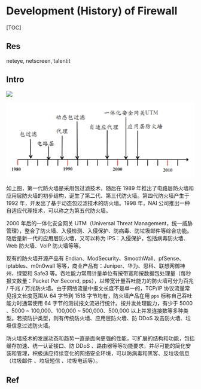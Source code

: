 # Development (History) of Firewall

[TOC]



## Res
neteye, netscreen, talentit



## Intro
![](../../../../../../../Assets/Pics/Screenshot%202023-12-08%20at%208.58.21AM.png)

![](../../../../../../Assets/Pics/Screenshot%202023-12-16%20at%2011.22.58AM.png)

如上图，第一代防火墙是采用包过滤技术，随后在 1989 年推出了电路层防火墙和应用层防火墙的初步结构，诞生了第二代、第三代防火墙。第四代防火墙产生于 1992 年，开发出了基于动态包过滤技术的防火墙。1998 年，NAI 公司推出一种自适应代理技术，可以称之为第五代防火墙。

2000 年后的一体化安全网关 UTM（Universal Threat Management，统一威胁管理），整合了防火墙、入侵检测、入侵保护、防病毒、防垃圾邮件等综合功能。随后是新一代的应用层防火墙，又可以称为 IPS：入侵保护，包括病毒防火墙、Web 防火墙、VoIP 防火墙等等。

现有的防火墙开源产品有 Endian、ModSecurity、SmoothWall、pfSense、iptables、m0n0wall 等等，商业产品有：Juniper、华为、思科、联想网御神州、绿盟和 Safe3 等。吞吐能力常用计量单位有按带宽和按数据包处理量（每秒报文数量：Packet Per Second, pps），以带宽计量吞吐能力的防火墙可分为百兆 / 千兆 / 万兆防火墙。由于网络流量中报文长度不是单一的，TCP/IP 协议流量常见报文长度范围从 64 字节到 1518 字节均有，防火墙产品在用 `pps` 标称自己吞吐能力时通常使用 64 字节的测试报文流进行统计。按并发处理能力，有少于 5000 、5000 ~ 100,000、100,000 ~ 500,000、500,000 以上并发连接数等多种类型。若按防护类型，则有传统防火墙、应用层防火墙、防 DDoS 攻击防火墙、垃圾信息过滤防火墙。

防火墙技术的发展动态和趋势一直是面向更强的性能，可扩展的结构和功能，包括缓存加速、统一认证接口、防 DDoS 、路由器等等功能要求，并尽可能的简化安装和管理，积极适应持续变化的网络安全环境，可以防病毒和黑客、反垃圾信息（垃圾邮件 、垃圾短信 、垃圾电话等）。



## Ref

